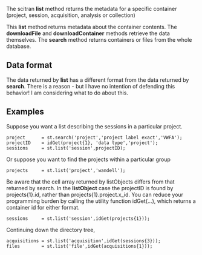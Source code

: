 The scitran **list** method returns the metadata for a specific container (project, session, acquisition, analysis or collection) 

This **list** method returns metadata about the container contents. The **downloadFile** and **downloadContainer** methods retrieve the data themselves. The **search** method returns containers or files from the whole database.

## Data format

The data returned by **list** has a different format from the data returned by **search**.  There is a reason - but I have no intention of defending this behavior!  I am considering what to do about this.

## Examples

Suppose you want a list describing the sessions in a particular project.
```
project      = st.search('project','project label exact','VWFA');
projectID    = idGet(project{1}, 'data type','project');
sessions     = st.list('session',projectID);
```
Or suppose you want to find the projects within a particular group

    projects     = st.list('project','wandell');

Be aware that the cell array returned by listObjects differs from that returned by search.  In the **listObject** case the projectID is found by projects{1}.id, rather than projects{1}.project.x_id.  You can reduce your programming burden by calling the utility function idGet(...), which returns a container id for either format.

    sessions     = st.list('session',idGet(projects{1}));

Continuing down the directory tree, 

    acquisitions = st.list('acquisition',idGet(sessions{3})); 
    files        = st.list('file',idGet(acquisitions{1})); 




